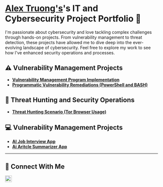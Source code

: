 # <a href="https://www.linkedin.com/in/alex-truong-8a1a8b120/">Alex Truong's</a>'s IT and Cybersecurity Project Portfolio 🔐



I'm passionate about cybersecurity and love tackling complex challenges through hands-on projects. From vulnerability management to threat detection, these projects have allowed me to dive deep into the ever-evolving landscape of cybersecurity. Feel free to explore my work to see how I've enhanced security operations and processes.

## ⚠️ Vulnerability Management Projects

- **[Vulnerability Management Program Implementation](https://github.com/alextruonglt/Vulnerability_Policy_Implementation)**
- **[Programmatic Vulnerability Remediations (PowerShell and BASH)](https://github.com/alextruonglt/Vulnerability_Management/tree/main/STIGS)**

## 🚨 Threat Hunting and Security Operations

- **[Threat Hunting Scenario (Tor Browser Usage)](https://github.com/alextruonglt/threat_hunting_lab)**

## 💻 Vulnerability Management Projects
- **[AI Job Interview App](https://github.com/alextruonglt/interviewpro)**
- **[Ai Aritcle Summarizer App](https://github.com/alextruonglt/summarizer)**



<hr/>

## 🤳 Connect With Me


[<img align="left" alt="___________ | LinkedIn" width="22px" src="https://cdn.jsdelivr.net/npm/simple-icons@v3/icons/linkedin.svg" />][linkedin]

[linkedin]: https://linkedin.com/in/alex-truong-8a1a8b120/

<!--
<img width="35" alt="image" src="https://github.com/user-attachments/assets/2f41c7cd-5ea8-4475-b451-a37161b6c3fb"> 
<img width="35" alt="image" src="https://github.com/user-attachments/assets/77649969-9910-4994-8b96-74a116cfb2a8">
-->
